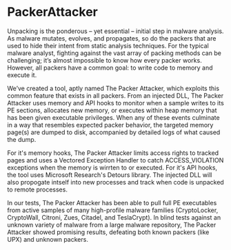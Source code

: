 # PackerAttacker

Unpacking is the ponderous – yet essential – initial step in malware analysis. As malware mutates, evolves, and propagates, so do the packers that are used to hide their intent from static analysis techniques. For the typical malware analyst, fighting against the vast array of packing methods can be challenging; it’s almost impossible to know how every packer works. However, all packers have a common goal: to write code to memory and execute it.

We’ve created a tool, aptly named The Packer Attacker, which exploits this common feature that exists in all packers. From an injected DLL, The Packer Attacker uses memory and API hooks to monitor when a sample writes to its PE sections, allocates new memory, or executes within heap memory that has been given executable privileges. When any of these events culminate in a way that resembles expected packer behavior, the targeted memory page(s) are dumped to disk, accompanied by detailed logs of what caused the dump.

For it's memory hooks, The Packer Attacker limits access rights to tracked pages and uses a Vectored Exception Handler to catch ACCESS_VIOLATION exceptions when the memory is wirrten to or executed. For it's API hooks, the tool uses Microsoft Research's Detours library. The injected DLL will also propogate intself into new processes and track when code is unpacked to remote processes.

In our tests, The Packer Attacker has been able to pull full PE executables from active samples of many high-profile malware families (CryptoLocker, CryptoWall, Citroni, Zues, Citadel, and TeslaCrypt). In blind tests against an unknown variety of malware from a large malware repository, The Packer Attacker showed promising results, defeating both known packers (like UPX) and unknown packers.


